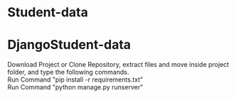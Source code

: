 # Student-data

# DjangoStudent-data
Download Project or Clone Repository, extract files and move inside project folder, and type the following commands.
<br>
Run Command "pip install -r requirements.txt"
<br>
Run Command "python manage.py runserver"
